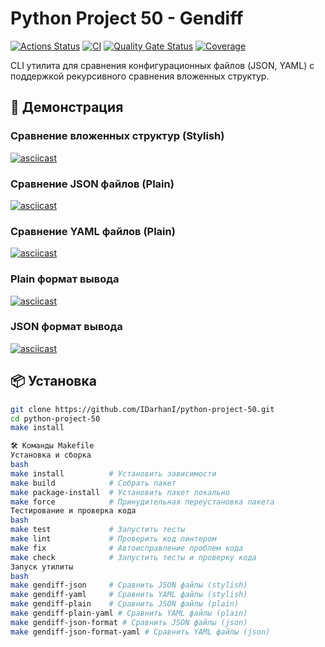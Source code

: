 # Python Project 50 - Gendiff

[![Actions Status](https://github.com/IDarhanI/python-project-50/actions/workflows/hexlet-check.yml/badge.svg)](https://github.com/IDarhanI/python-project-50/actions)
[![CI](https://github.com/IDarhanI/python-project-50/actions/workflows/pyci.yml/badge.svg)](https://github.com/IDarhanI/python-project-50/actions/workflows/pyci.yml)
[![Quality Gate Status](https://sonarcloud.io/api/project_badges/measure?project=IDarhanI_python-project-50&metric=alert_status)](https://sonarcloud.io/summary/new_code?id=IDarhanI_python-project-50)
[![Coverage](https://sonarcloud.io/api/project_badges/measure?project=IDarhanI_python-project-50&metric=coverage)](https://sonarcloud.io/summary/new_code?id=IDarhanI_python-project-50)

CLI утилита для сравнения конфигурационных файлов (JSON, YAML) с поддержкой рекурсивного сравнения вложенных структур.

## 🎥 Демонстрация

### Сравнение вложенных структур (Stylish)
[![asciicast](https://asciinema.org/a/8MR7Wltk6XAQ05kBecxSxBKN4.svg)](https://asciinema.org/a/8MR7Wltk6XAQ05kBecxSxBKN4)

### Сравнение JSON файлов (Plain)
[![asciicast](https://asciinema.org/a/sqyC7z6Tzjn3ckX1NR3PmOrRz.svg)](https://asciinema.org/a/sqyC7z6Tzjn3ckX1NR3PmOrRz)

### Сравнение YAML файлов (Plain)
[![asciicast](https://asciinema.org/a/TKc7yZcKR895c2oicRVU4an0Z.svg)](https://asciinema.org/a/TKc7yZcKR895c2oicRVU4an0Z)

### Plain формат вывода
[![asciicast](https://asciinema.org/a/Rb7rqjufA2eTXH1pj5dLjGkry.svg)](https://asciinema.org/a/Rb7rqjufA2eTXH1pj5dLjGkry)

### JSON формат вывода
[![asciicast](https://asciinema.org/a/demo_json.cast.svg)](https://asciinema.org/a/demo_json.cast)

## 📦 Установка

```bash
git clone https://github.com/IDarhanI/python-project-50.git
cd python-project-50
make install

🛠 Команды Makefile
Установка и сборка
bash
make install          # Установить зависимости
make build            # Собрать пакет
make package-install  # Установить пакет локально
make force            # Принудительная переустановка пакета
Тестирование и проверка кода
bash
make test             # Запустить тесты
make lint             # Проверить код линтером
make fix              # Автоисправление проблем кода
make check            # Запустить тесты и проверку кода
Запуск утилиты
bash
make gendiff-json     # Сравнить JSON файлы (stylish)
make gendiff-yaml     # Сравнить YAML файлы (stylish)
make gendiff-plain    # Сравнить JSON файлы (plain)
make gendiff-plain-yaml # Сравнить YAML файлы (plain)
make gendiff-json-format # Сравнить JSON файлы (json)
make gendiff-json-format-yaml # Сравнить YAML файлы (json)
